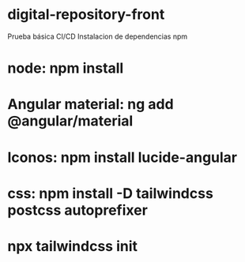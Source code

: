 # digital-repository-front

Prueba básica CI/CD
Instalacion de dependencias npm
# node: npm install
# Angular material: ng add @angular/material
# Iconos: npm install lucide-angular
# css: npm install -D tailwindcss postcss autoprefixer
#       npx tailwindcss init
